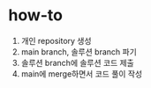 # how-to
1. 개인 repository 생성
2. main branch, 솔루션 branch 파기
3. 솔루션 branch에 솔루션 코드 제출
4. main에 merge하면서 코드 풀이 작성
